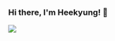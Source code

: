 ### Hi there, I'm Heekyung! 👋

<img src="https://img.shields.io/badge/Adobephotoshop-31A8FF?style=flat-square&logo=Adobephotoshop&logoColor=white"/>
<!--
**JungHeekyung/JungHeekyung** is a ✨ _special_ ✨ repository because its `README.md` (this file) appears on your GitHub profile.

Here are some ideas to get you started:

- 🔭 I’m currently working on ...
- 🌱 I’m currently learning ...
- 👯 I’m looking to collaborate on ...
- 🤔 I’m looking for help with ...
- 💬 Ask me about ...
- 📫 How to reach me: ...
- 😄 Pronouns: ...
- ⚡ Fun fact: ...
-->

